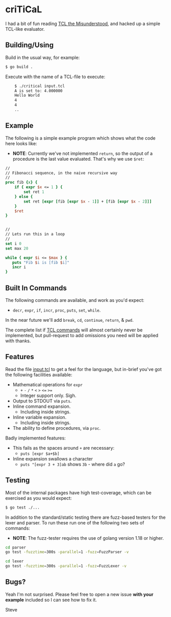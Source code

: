 # criTiCaL

I had a bit of fun reading [TCL the Misunderstood](http://antirez.com/articoli/tclmisunderstood.html), and hacked up a simple TCL-like evaluator.


## Building/Using

Build in the usual way, for example:

```sh
$ go build .
```

Execute with the name of a TCL-file to execute:

```sh
    $ ./critical input.tcl
    A is set to: 4.000000
    Hello World
    4
    4
    ..
```


## Example

The following is a simple example program which shows what the code here
looks like:

* **NOTE**: Currently we've not implemented `return`, so the output of a procedure is the last value evaluated.  That's why we use `$ret`:

```tcl
//
// Fibonacci sequence, in the naive recursive way
//
proc fib {x} {
    if { expr $x <= 1 } {
        set ret 1
    } else {
        set ret [expr [fib [expr $x - 1]] + [fib [expr $x - 2]]]
    }
    $ret
}


//
// Lets run this in a loop
//
set i 0
set max 20

while { expr $i <= $max } {
   puts "Fib $i is [fib $i]"
   incr i
}

```

## Built In Commands

The following commands are available, and work as you'd expect:

* `decr`, `expr`, `if`, `incr`, `proc`, `puts`, `set`, `while`.

In the near future we'll add `break`, `cd`, `continue`, `return`, & `pwd`.

The complete list if [TCL commands](https://www.tcl.tk/man/tcl/TclCmd/contents.html) will almost certainly never be implemented, but pull-request to add omissions you need will be applied with thanks.



## Features

Read the file [input.tcl](input.tcl) to get a feel for the language, but in-brief you've got the following facilities available:

* Mathematical operations for `expr`
  * `+` `-` `/` `*` `<` `>` `<=` `>=`
  * Integer support only.  Sigh.
* Output to STDOUT via `puts`.
* Inline command expansion.
  * Including inside strings.
* Inline variable expansion.
  * Including inside strings.
* The ability to define procedures, via `proc`.

Badly implemented features:

* This fails as the spaces around `+` are necessary:
  * `puts [expr $a+$b]`
* Inline expansion swallows a character
  * `puts "[expr 3 + 3]ab` shows `3b` - where did `a` go?



## Testing

Most of the internal packages have high test-coverage, which can be exercised as you would expect:

```sh
$ go test ./...
```

In addition to the standard/static testing there are fuzz-based testers for the lexer and parser.  To run these run one of the following two sets of commands:

* **NOTE**: The fuzz-tester requires the use of golang version 1.18 or higher.


```sh
cd parser
go test -fuzztime=300s -parallel=1 -fuzz=FuzzParser -v
```

```sh
cd lexer
go test -fuzztime=300s -parallel=1 -fuzz=FuzzLexer -v

```
## Bugs?

Yeah I'm not surprised.  Please feel free to open a new issue **with your example** included so I can see how to fix it.


Steve
